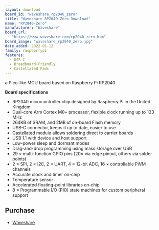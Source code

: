 ```yaml
---
layout: download
board_id: "waveshare_rp2040_zero"
title: "Waveshare RP2040-Zero Download"
name: "RP2040-Zero"
manufacturer: "Waveshare"
board_url:
 - "https://www.waveshare.com/rp2040-zero.htm"
board_image: "waveshare_rp2040_zero.jpg"
date_added: 2022-01-12
family: raspberrypi
features:
  - USB-C
  - Breadboard-Friendly
  - Castellated Pads
---
```


a Pico-like MCU board based on Raspberry Pi RP2040

**Board specifications**

  - RP2040 microcontroller chip designed by Raspberry Pi in the United Kingdom
  - Dual-core Arm Cortex M0+ processor, flexible clock running up to 133 MHz
  - 264KB of SRAM, and 2MB of on-board Flash memory
  - USB-C connector, keeps it up to date, easier to use
  - Castellated module allows soldering direct to carrier boards
  - USB 1.1 with device and host support
  - Low-power sleep and dormant modes
  - Drag-and-drop programming using mass storage over USB
  - 29 × multi-function GPIO pins (20× via edge pinout, others via solder points)
  - 2 × SPI, 2 × I2C, 2 × UART, 4 × 12-bit ADC, 16 × controllable PWM channels
  - Accurate clock and timer on-chip
  - Temperature sensor
  - Accelerated floating-point libraries on-chip
  - 8 × Programmable I/O (PIO) state machines for custom peripheral support

## Purchase
* [Waveshare](https://www.waveshare.com/rp2040-zero.htm)
